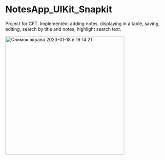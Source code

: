 # NotesApp_UIKit_Snapkit
Project for CFT. Implemented: adding notes, displaying in a table, saving, editing, search by title and notes, highlight search text.



<img width="371" alt="Снимок экрана 2023-01-18 в 19 14 21" src="https://user-images.githubusercontent.com/104690280/213209621-8814cf15-99e6-4226-a466-4e3ee04a2e33.png">
